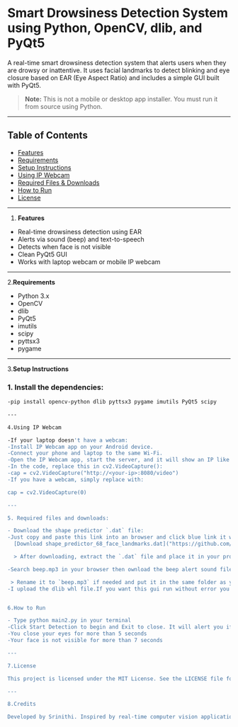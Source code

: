 # Smart Drowsiness Detection System using Python, OpenCV, dlib, and PyQt5

A real-time smart drowsiness detection system that alerts users when they are drowsy or inattentive. It uses facial landmarks to detect blinking and eye closure based on EAR (Eye Aspect Ratio) and includes a simple GUI built with PyQt5.

> **Note:** This is not a mobile or desktop app installer. You must run it from source using Python.

---

## **Table of Contents**
- [Features](#features)
- [Requirements](#requirements)
- [Setup Instructions](#setup-instructions)
- [Using IP Webcam](#using-ip-webcam)
- [Required Files & Downloads](#required-files--downloads)
- [How to Run](#how-to-run)
- [License](#license)

---

1. **Features**
- Real-time drowsiness detection using EAR
- Alerts via sound (beep) and text-to-speech
- Detects when face is not visible
- Clean PyQt5 GUI
- Works with laptop webcam or mobile IP webcam

---

2.**Requirements**
- Python 3.x
- OpenCV
- dlib
- PyQt5
- imutils
- scipy
- pyttsx3
- pygame

---

3.**Setup Instructions**

### 1. Install the dependencies:
```bash
-pip install opencv-python dlib pyttsx3 pygame imutils PyQt5 scipy

---

4.Using IP Webcam

-If your laptop doesn't have a webcam:
-Install IP Webcam app on your Android device.
-Connect your phone and laptop to the same Wi-Fi.
-Open the IP Webcam app, start the server, and it will show an IP like http://192.168.x.x:8080.
-In the code, replace this in cv2.VideoCapture():
-cap = cv2.VideoCapture("http://<your-ip>:8080/video")
-If you have a webcam, simply replace with:

cap = cv2.VideoCapture(0)

---

5. Required files and downloads:

- Download the shape predictor `.dat` file:
-Just copy and paste this link into an browser and click blue link it will downloaded
  [Download shape_predictor_68_face_landmarks.dat]("https://github.com/davisking/dlib-models/raw/master/shape_predictor_68_face_landmarks.dat.bz2")

  > After downloading, extract the `.dat` file and place it in your project directory.

-Search beep.mp3 in your browser then ownload the beep alert sound file (or use your own named `beep.mp3`):  

 > Rename it to `beep.mp3` if needed and put it in the same folder as your Python script.
-I upload the dlib whl file.If you want this gui run without error you should download the dlib whl. Otherwise it shows the error. 


6.How to Run

- Type python main2.py in your terminal
-Click Start Detection to begin and Exit to close. It will alert you if:
-You close your eyes for more than 5 seconds
-Your face is not visible for more than 7 seconds

---

7.License

This project is licensed under the MIT License. See the LICENSE file for details.

---

8.Credits

Developed by Srinithi. Inspired by real-time computer vision applications in road safety.
